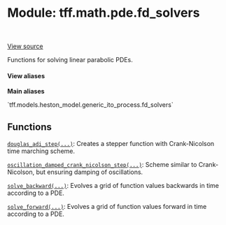 <div itemscope itemtype="http://developers.google.com/ReferenceObject">
<meta itemprop="name" content="tff.math.pde.fd_solvers" />
<meta itemprop="path" content="Stable" />
</div>

# Module: tff.math.pde.fd_solvers

<!-- Insert buttons and diff -->

<table class="tfo-notebook-buttons tfo-api" align="left">
</table>

<a target="_blank" href="https://github.com/google/tf-quant-finance/blob/master/tf_quant_finance/math/pde/fd_solvers.py">View source</a>



Functions for solving linear parabolic PDEs.

<section class="expandable">
  <h4 class="showalways">View aliases</h4>
  <p>
<b>Main aliases</b>
<p>`tff.models.heston_model.generic_ito_process.fd_solvers`</p>
</p>
</section>



## Functions

[`douglas_adi_step(...)`](../../../tff/math/pde/fd_solvers/douglas_adi_step.md): Creates a stepper function with Crank-Nicolson time marching scheme.

[`oscillation_damped_crank_nicolson_step(...)`](../../../tff/math/pde/fd_solvers/oscillation_damped_crank_nicolson_step.md): Scheme similar to Crank-Nicolson, but ensuring damping of oscillations.

[`solve_backward(...)`](../../../tff/math/pde/fd_solvers/solve_backward.md): Evolves a grid of function values backwards in time according to a PDE.

[`solve_forward(...)`](../../../tff/math/pde/fd_solvers/solve_forward.md): Evolves a grid of function values forward in time according to a PDE.

